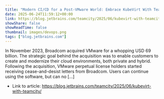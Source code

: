 ```yaml
---
title: "Modern CI/CD for a Post-VMware World: Embrace KubeVirt With TeamCity"
date: 2025-06-24T11:59:12+00:00
link: https://blog.jetbrains.com/teamcity/2025/06/kubevirt-with-teamcity/
showShare: false
showReadTime: false
thumbnail: images/devops.png
tags: ["blog.jetbrains.com"]
---
```

In November 2023, Broadcom acquired VMware for a whopping USD 69 billion. The strategic goal behind the acquisition was to enable customers to create and modernize their cloud environments, both private and hybrid. Following the acquisition, VMware perpetual license holders started receiving cease-and-desist letters from Broadcom. Users can continue using the software, but can no […]

- Link to article: https://blog.jetbrains.com/teamcity/2025/06/kubevirt-with-teamcity/